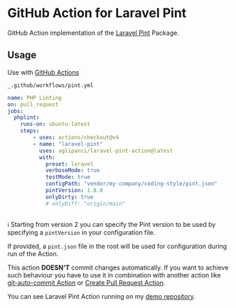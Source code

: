# GitHub Action for Laravel Pint  

GitHub Action implementation of the [Laravel Pint](https://github.com/laravel/pint) Package. 

## Usage

Use with [GitHub Actions](https://github.com/features/actions)

`_.github/workflows/pint.yml`

```yml
name: PHP Linting
on: pull_request
jobs:
  phplint:
    runs-on: ubuntu-latest
    steps:
        - uses: actions/checkout@v4
        - name: "laravel-pint"
          uses: aglipanci/laravel-pint-action@latest
          with:
            preset: laravel
            verboseMode: true
            testMode: true
            configPath: "vendor/my-company/coding-style/pint.json"
            pintVersion: 1.8.0
            onlyDirty: true
            # onlyDiff: "origin/main"
          
```
ℹ️ Starting from version 2 you can specify the Pint version to be used by specifying a `pintVersion` in your configuration file.

If provided, a `pint.json` file in the root will be used for configuration during run of the Action.

This action **DOESN'T** commit changes automatically. If you want to achieve such behaviour you have to use it in combination with another action like [git-auto-commit Action](https://github.com/stefanzweifel/git-auto-commit-action) or [Create Pull Request Action](https://github.com/marketplace/actions/create-pull-request).

You can see Laravel Pint Action running on my [demo repository](https://github.com/aglipanci/laravel-pint-action-demo/pulls).
